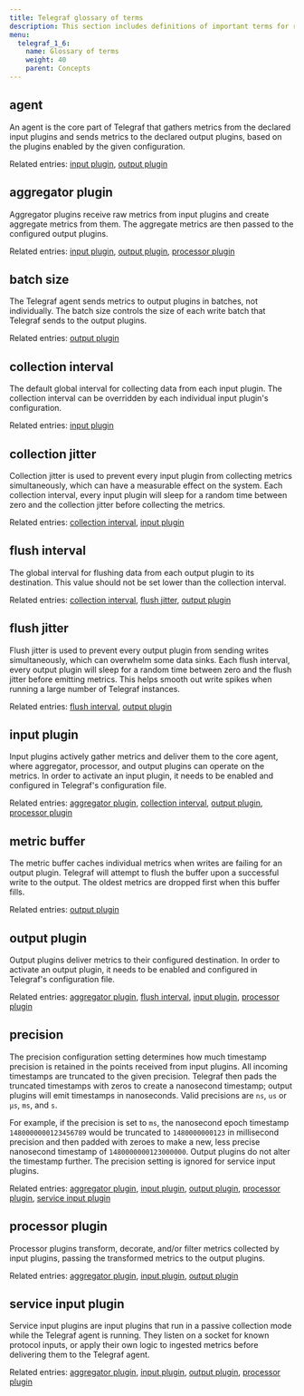 ```yaml
---
title: Telegraf glossary of terms
description: This section includes definitions of important terms for related to Telegraf, the plug-in driven server agent component of the InfluxData time series platform.
menu:
  telegraf_1_6:
    name: Glossary of terms
    weight: 40
    parent: Concepts
---
```


## agent

An agent is the core part of Telegraf that gathers metrics from the declared input plugins and sends metrics to the declared output plugins, based on the plugins enabled by the given configuration.

Related entries: [input plugin](/telegraf/v1.6/concepts/glossary/#input-plugin), [output plugin](/telegraf/v1.6/concepts/glossary/#output-plugin)

## aggregator plugin

Aggregator plugins receive raw metrics from input plugins and create aggregate metrics from them.
The aggregate metrics are then passed to the configured output plugins.

Related entries: [input plugin](/telegraf/v1.6/concepts/glossary/#input-plugin), [output plugin](/telegraf/v1.6/concepts/glossary/#output-plugin), [processor plugin](/telegraf/v1.6/concepts/glossary/#processor-plugin)

## batch size

The Telegraf agent sends metrics to output plugins in batches, not individually.
The batch size controls the size of each write batch that Telegraf sends to the output plugins.

Related entries: [output plugin](/telegraf/v1.6/concepts/glossary/#output-plugin)

## collection interval

The default global interval for collecting data from each input plugin.
The collection interval can be overridden by each individual input plugin's configuration.

Related entries: [input plugin](/telegraf/v1.6/concepts/glossary/#input-plugin)

## collection jitter

Collection jitter is used to prevent every input plugin from collecting metrics simultaneously, which can have a measurable effect on the system.
Each collection interval, every input plugin will sleep for a random time between zero and the collection jitter before collecting the metrics.

Related entries: [collection interval](/telegraf/v1.6/concepts/glossary/#collection-interval), [input plugin](/telegraf/v1.6/concepts/glossary/#input-plugin)

## flush interval

The global interval for flushing data from each output plugin to its destination.
This value should not be set lower than the collection interval.

Related entries: [collection interval](/telegraf/v1.6/concepts/glossary/#collection-interval), [flush jitter](/telegraf/v1.6/concepts/glossary/#flush-jitter), [output plugin](/telegraf/v1.6/concepts/glossary/#output-plugin)

## flush jitter

Flush jitter is used to prevent every output plugin from sending writes simultaneously, which can overwhelm some data sinks.
Each flush interval, every output plugin will sleep for a random time between zero and the flush jitter before emitting metrics.
This helps smooth out write spikes when running a large number of Telegraf instances.

Related entries: [flush interval](/telegraf/v1.6/concepts/glossary/#flush-interval), [output plugin](/telegraf/v1.6/concepts/glossary/#output-plugin)

## input plugin

Input plugins actively gather metrics and deliver them to the core agent, where aggregator, processor, and output plugins can operate on the metrics.
In order to activate an input plugin, it needs to be enabled and configured in Telegraf's configuration file.

Related entries: [aggregator plugin](/telegraf/v1.6/concepts/glossary/#aggregator-plugin), [collection interval](/telegraf/v1.6/concepts/glossary/#collection-interval), [output plugin](/telegraf/v1.6/concepts/glossary/#output-plugin), [processor plugin](/telegraf/v1.6/concepts/glossary/#processor-plugin)

## metric buffer

The metric buffer caches individual metrics when writes are failing for an output plugin.
Telegraf will attempt to flush the buffer upon a successful write to the output.
The oldest metrics are dropped first when this buffer fills.

Related entries: [output plugin](/telegraf/v1.6/concepts/glossary/#output-plugin)

## output plugin

Output plugins deliver metrics to their configured destination. In order to activate an output plugin, it needs to be enabled and configured in Telegraf's configuration file.

Related entries: [aggregator plugin](/telegraf/v1.6/concepts/glossary/#aggregator-plugin), [flush interval](/telegraf/v1.6/concepts/glossary/#flush-interval), [input plugin](/telegraf/v1.6/concepts/glossary/#input-plugin), [processor plugin](/telegraf/v1.6/concepts/glossary/#processor-plugin)

## precision

The precision configuration setting determines how much timestamp precision is retained in the points received from input plugins. All incoming timestamps are truncated to the given precision.
Telegraf then pads the truncated timestamps with zeros to create a nanosecond timestamp; output plugins will emit timestamps in nanoseconds.
Valid precisions are `ns`, `us` or `µs`, `ms`, and `s`.

For example, if the precision is set to `ms`, the nanosecond epoch timestamp `1480000000123456789` would be truncated to `1480000000123` in millisecond precision and then padded with zeroes to make a new, less precise nanosecond timestamp of `1480000000123000000`.
Output plugins do not alter the timestamp further. The precision setting is ignored for service input plugins.

Related entries:  [aggregator plugin](/telegraf/v1.6/concepts/glossary/#aggregator-plugin), [input plugin](/telegraf/v1.6/concepts/glossary/#input-plugin), [output plugin](/telegraf/v1.6/concepts/glossary/#output-plugin), [processor plugin](/telegraf/v1.6/concepts/glossary/#processor-plugin), [service input plugin](/telegraf/v1.6/concepts/glossary/#service-input-plugin)

## processor plugin

Processor plugins transform, decorate, and/or filter metrics collected by input plugins, passing the transformed metrics to the output plugins.

Related entries: [aggregator plugin](/telegraf/v1.6/concepts/glossary/#aggregator-plugin), [input plugin](/telegraf/v1.6/concepts/glossary/#input-plugin), [output plugin](/telegraf/v1.6/concepts/glossary/#output-plugin)

## service input plugin

Service input plugins are input plugins that run in a passive collection mode while the Telegraf agent is running.
They listen on a socket for known protocol inputs, or apply their own logic to ingested metrics before delivering them to the Telegraf agent.

Related entries: [aggregator plugin](/telegraf/v1.6/concepts/glossary/#aggregator-plugin), [input plugin](/telegraf/v1.6/concepts/glossary/#input-plugin), [output plugin](/telegraf/v1.6/concepts/glossary/#output-plugin), [processor plugin](/telegraf/v1.6/concepts/glossary/#processor-plugin)

